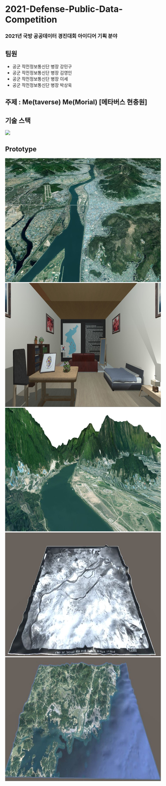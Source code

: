 # 2021-Defense-Public-Data-Competition

### 2021년 국방 공공데이터 경진대회 아이디어 기획 분야

## 팀원
- 공군 작전정보통신단 병장 강민구
- 공군 작전정보통신단 병장 김영인
- 공군 작전정보통신단 병장 이세
- 공군 작전정보통신단 병장 박상욱 

## 주제 : Me(taverse) Me(Morial) [메타버스 현충원]

## 기술 스택
<img src="https://img.shields.io/badge/unity-%23000000.svg?style=for-the-badge&logo=unity&logoColor=white"/>

## Prototype
<img src="./국방%20데이터%20경진대회/prototype/MetaverseMap/GIS%20낙동강.JPG" width="600" height="400">
<img src="./국방%20데이터%20경진대회/prototype/MetaverseMap/Memorial_Space.JPG" width="600" height="400">
<img src="./국방%20데이터%20경진대회/prototype/MetaverseMap/final.JPG" width="600" height="400">
<img src="./국방%20데이터%20경진대회/prototype/MetaverseMap/낙동강%20전투%20구현.JPG" width="600" height="400">
<img src="./국방%20데이터%20경진대회/prototype/MetaverseMap/현재%20낙동강%20사진.JPG" width="600" height="400">
